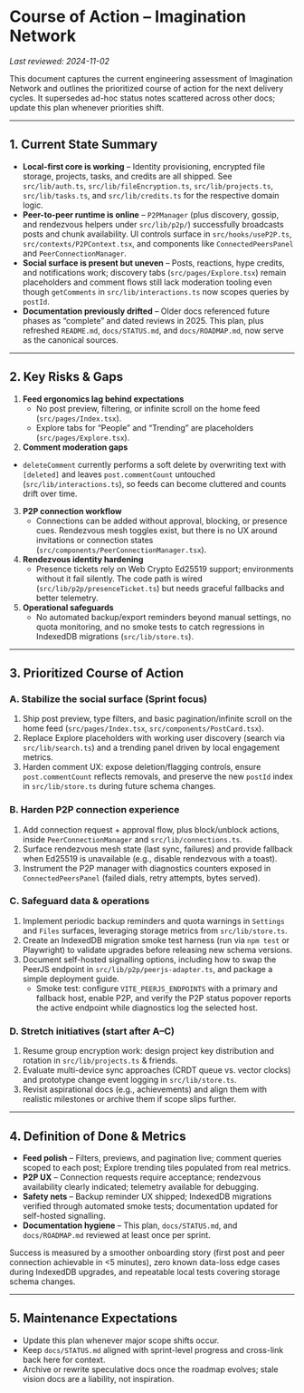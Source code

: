 # Course of Action – Imagination Network

_Last reviewed: 2024-11-02_

This document captures the current engineering assessment of Imagination Network and outlines the prioritized course of action for the next delivery cycles. It supersedes ad-hoc status notes scattered across other docs; update this plan whenever priorities shift.

---

## 1. Current State Summary

- **Local-first core is working** – Identity provisioning, encrypted file storage, projects, tasks, and credits are all shipped. See `src/lib/auth.ts`, `src/lib/fileEncryption.ts`, `src/lib/projects.ts`, `src/lib/tasks.ts`, and `src/lib/credits.ts` for the respective domain logic.
- **Peer-to-peer runtime is online** – `P2PManager` (plus discovery, gossip, and rendezvous helpers under `src/lib/p2p/`) successfully broadcasts posts and chunk availability. UI controls surface in `src/hooks/useP2P.ts`, `src/contexts/P2PContext.tsx`, and components like `ConnectedPeersPanel` and `PeerConnectionManager`.
- **Social surface is present but uneven** – Posts, reactions, hype credits, and notifications work; discovery tabs (`src/pages/Explore.tsx`) remain placeholders and comment flows still lack moderation tooling even though `getComments` in `src/lib/interactions.ts` now scopes queries by `postId`.
- **Documentation previously drifted** – Older docs referenced future phases as “complete” and dated reviews in 2025. This plan, plus refreshed `README.md`, `docs/STATUS.md`, and `docs/ROADMAP.md`, now serve as the canonical sources.

---

## 2. Key Risks & Gaps

1. **Feed ergonomics lag behind expectations**
   - No post preview, filtering, or infinite scroll on the home feed (`src/pages/Index.tsx`).
   - Explore tabs for “People” and “Trending” are placeholders (`src/pages/Explore.tsx`).
2. **Comment moderation gaps**
  - `deleteComment` currently performs a soft delete by overwriting text with `[deleted]` and leaves `post.commentCount` untouched (`src/lib/interactions.ts`), so feeds can become cluttered and counts drift over time.
3. **P2P connection workflow**
   - Connections can be added without approval, blocking, or presence cues. Rendezvous mesh toggles exist, but there is no UX around invitations or connection states (`src/components/PeerConnectionManager.tsx`).
4. **Rendezvous identity hardening**
   - Presence tickets rely on Web Crypto Ed25519 support; environments without it fail silently. The code path is wired (`src/lib/p2p/presenceTicket.ts`) but needs graceful fallbacks and better telemetry.
5. **Operational safeguards**
   - No automated backup/export reminders beyond manual settings, no quota monitoring, and no smoke tests to catch regressions in IndexedDB migrations (`src/lib/store.ts`).

---

## 3. Prioritized Course of Action

### A. Stabilize the social surface (Sprint focus)
1. Ship post preview, type filters, and basic pagination/infinite scroll on the home feed (`src/pages/Index.tsx`, `src/components/PostCard.tsx`).
2. Replace Explore placeholders with working user discovery (search via `src/lib/search.ts`) and a trending panel driven by local engagement metrics.
3. Harden comment UX: expose deletion/flagging controls, ensure `post.commentCount` reflects removals, and preserve the new `postId` index in `src/lib/store.ts` during future schema changes.

### B. Harden P2P connection experience
1. Add connection request + approval flow, plus block/unblock actions, inside `PeerConnectionManager` and `src/lib/connections.ts`.
2. Surface rendezvous mesh state (last sync, failures) and provide fallback when Ed25519 is unavailable (e.g., disable rendezvous with a toast).
3. Instrument the P2P manager with diagnostics counters exposed in `ConnectedPeersPanel` (failed dials, retry attempts, bytes served).

### C. Safeguard data & operations
1. Implement periodic backup reminders and quota warnings in `Settings` and `Files` surfaces, leveraging storage metrics from `src/lib/store.ts`.
2. Create an IndexedDB migration smoke test harness (run via `npm test` or Playwright) to validate upgrades before releasing new schema versions.
3. Document self-hosted signalling options, including how to swap the PeerJS endpoint in `src/lib/p2p/peerjs-adapter.ts`, and package a simple deployment guide.
   - Smoke test: configure `VITE_PEERJS_ENDPOINTS` with a primary and fallback host, enable P2P, and verify the P2P status popover reports the active endpoint while diagnostics log the selected host.

### D. Stretch initiatives (start after A–C)
1. Resume group encryption work: design project key distribution and rotation in `src/lib/projects.ts` & friends.
2. Evaluate multi-device sync approaches (CRDT queue vs. vector clocks) and prototype change event logging in `src/lib/store.ts`.
3. Revisit aspirational docs (e.g., achievements) and align them with realistic milestones or archive them if scope slips further.

---

## 4. Definition of Done & Metrics

- **Feed polish** – Filters, previews, and pagination live; comment queries scoped to each post; Explore trending tiles populated from real metrics.
- **P2P UX** – Connection requests require acceptance; rendezvous availability clearly indicated; telemetry available for debugging.
- **Safety nets** – Backup reminder UX shipped; IndexedDB migrations verified through automated smoke tests; documentation updated for self-hosted signalling.
- **Documentation hygiene** – This plan, `docs/STATUS.md`, and `docs/ROADMAP.md` reviewed at least once per sprint.

Success is measured by a smoother onboarding story (first post and peer connection achievable in <5 minutes), zero known data-loss edge cases during IndexedDB upgrades, and repeatable local tests covering storage schema changes.

---

## 5. Maintenance Expectations

- Update this plan whenever major scope shifts occur.
- Keep `docs/STATUS.md` aligned with sprint-level progress and cross-link back here for context.
- Archive or rewrite speculative docs once the roadmap evolves; stale vision docs are a liability, not inspiration.
